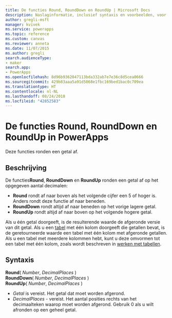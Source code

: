 ```yaml
---
title: De functies Round, RoundDown en RoundUp | Microsoft Docs
description: Naslaginformatie, inclusief syntaxis en voorbeelden, voor de functies Round, RoundDown en RoundUp in PowerApps
author: gregli-msft
manager: kvivek
ms.service: powerapps
ms.topic: reference
ms.custom: canvas
ms.reviewer: anneta
ms.date: 11/07/2015
ms.author: gregli
search.audienceType:
- maker
search.app:
- PowerApps
ms.openlocfilehash: 8d96b9362047113bda332ab7e7e36c8d5cea0666
ms.sourcegitcommit: 429b83aaa5a91d5868e1fbc169bed1bac0c709ea
ms.translationtype: HT
ms.contentlocale: nl-NL
ms.lasthandoff: 08/24/2018
ms.locfileid: "42852583"
---
```

# <a name="round-rounddown-and-roundup-functions-in-powerapps"></a>De functies Round, RoundDown en RoundUp in PowerApps
Deze functies ronden een getal af.

## <a name="description"></a>Beschrijving
De functies**Round**, **RoundDown** en **RoundUp** ronden een getal af op het opgegeven aantal decimalen:

* **Round** rondt af naar boven als het volgende cijfer een 5 of hoger is. Anders rondt deze functie af naar beneden.
* **RoundDown** rondt altijd af naar beneden op het vorige lagere getal.
* **RoundUp** rondt altijd af naar boven op het volgende hogere getal.

Als u één getal doorgeeft, is de resulterende waarde de afgeronde versie van dit getal.  Als u een [tabel](../working-with-tables.md) met één kolom doorgeeft die getallen bevat, is de geretourneerde waarde een tabel met één kolom met afgeronde getallen. Als u een tabel met meerdere kolommen hebt, kunt u deze omvormen tot een tabel met één kolom, zoals wordt beschreven in [werken met tabellen](../working-with-tables.md).

## <a name="syntax"></a>Syntaxis
**Round**( *Number*, *DecimalPlaces* )<br>**RoundDown**( *Number*, *DecimalPlaces* )<br>**RoundUp**( *Number*, *DecimalPlaces* )

* *Getal* is vereist. Het getal dat moet worden afgerond.
* *DecimalPlaces* - vereist.  Het aantal posities rechts van het decimaalteken waarop moet worden afgerond.  Gebruik 0 als u wilt afronden op een geheel getal.  

